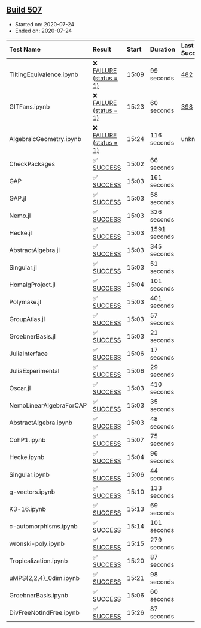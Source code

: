 ## [Build 507](https://oscarci.mathematik.uni-kl.de/job/oscar-stable/507/)

* Started on: 2020-07-24
* Ended on: 2020-07-24

| Test Name    | Result | Start | Duration | Last Success | First Failure |
|:-------------|:-------|:------|:---------|:-------------|:--------------|
| TiltingEquivalence.ipynb | ❌ [FAILURE (status = 1)](https://oscarci.mathematik.uni-kl.de/job/oscar-stable/507/artifact/logs/build-507/TiltingEquivalence.ipynb.log) | 15:09 | 99 seconds | [482](https://oscarci.mathematik.uni-kl.de/job/oscar-stable/482/) | [483](https://oscarci.mathematik.uni-kl.de/job/oscar-stable/483/) |
| GITFans.ipynb | ❌ [FAILURE (status = 1)](https://oscarci.mathematik.uni-kl.de/job/oscar-stable/507/artifact/logs/build-507/GITFans.ipynb.log) | 15:23 | 60 seconds | [398](https://oscarci.mathematik.uni-kl.de/job/oscar-stable/398/) | [399](https://oscarci.mathematik.uni-kl.de/job/oscar-stable/399/) |
| AlgebraicGeometry.ipynb | ❌ [FAILURE (status = 1)](https://oscarci.mathematik.uni-kl.de/job/oscar-stable/507/artifact/logs/build-507/AlgebraicGeometry.ipynb.log) | 15:24 | 116 seconds | unknown | unknown |
| CheckPackages | ✅ [SUCCESS](https://oscarci.mathematik.uni-kl.de/job/oscar-stable/507/artifact/logs/build-507/CheckPackages.log) | 15:02 | 66 seconds |  |  |
| GAP | ✅ [SUCCESS](https://oscarci.mathematik.uni-kl.de/job/oscar-stable/507/artifact/logs/build-507/GAP.log) | 15:03 | 161 seconds |  |  |
| GAP.jl | ✅ [SUCCESS](https://oscarci.mathematik.uni-kl.de/job/oscar-stable/507/artifact/logs/build-507/GAP.jl.log) | 15:03 | 58 seconds |  |  |
| Nemo.jl | ✅ [SUCCESS](https://oscarci.mathematik.uni-kl.de/job/oscar-stable/507/artifact/logs/build-507/Nemo.jl.log) | 15:03 | 326 seconds |  |  |
| Hecke.jl | ✅ [SUCCESS](https://oscarci.mathematik.uni-kl.de/job/oscar-stable/507/artifact/logs/build-507/Hecke.jl.log) | 15:03 | 1591 seconds |  |  |
| AbstractAlgebra.jl | ✅ [SUCCESS](https://oscarci.mathematik.uni-kl.de/job/oscar-stable/507/artifact/logs/build-507/AbstractAlgebra.jl.log) | 15:03 | 345 seconds |  |  |
| Singular.jl | ✅ [SUCCESS](https://oscarci.mathematik.uni-kl.de/job/oscar-stable/507/artifact/logs/build-507/Singular.jl.log) | 15:03 | 51 seconds |  |  |
| HomalgProject.jl | ✅ [SUCCESS](https://oscarci.mathematik.uni-kl.de/job/oscar-stable/507/artifact/logs/build-507/HomalgProject.jl.log) | 15:04 | 101 seconds |  |  |
| Polymake.jl | ✅ [SUCCESS](https://oscarci.mathematik.uni-kl.de/job/oscar-stable/507/artifact/logs/build-507/Polymake.jl.log) | 15:03 | 401 seconds |  |  |
| GroupAtlas.jl | ✅ [SUCCESS](https://oscarci.mathematik.uni-kl.de/job/oscar-stable/507/artifact/logs/build-507/GroupAtlas.jl.log) | 15:03 | 57 seconds |  |  |
| GroebnerBasis.jl | ✅ [SUCCESS](https://oscarci.mathematik.uni-kl.de/job/oscar-stable/507/artifact/logs/build-507/GroebnerBasis.jl.log) | 15:03 | 21 seconds |  |  |
| JuliaInterface | ✅ [SUCCESS](https://oscarci.mathematik.uni-kl.de/job/oscar-stable/507/artifact/logs/build-507/JuliaInterface.log) | 15:06 | 17 seconds |  |  |
| JuliaExperimental | ✅ [SUCCESS](https://oscarci.mathematik.uni-kl.de/job/oscar-stable/507/artifact/logs/build-507/JuliaExperimental.log) | 15:06 | 29 seconds |  |  |
| Oscar.jl | ✅ [SUCCESS](https://oscarci.mathematik.uni-kl.de/job/oscar-stable/507/artifact/logs/build-507/Oscar.jl.log) | 15:03 | 410 seconds |  |  |
| NemoLinearAlgebraForCAP | ✅ [SUCCESS](https://oscarci.mathematik.uni-kl.de/job/oscar-stable/507/artifact/logs/build-507/NemoLinearAlgebraForCAP.log) | 15:03 | 35 seconds |  |  |
| AbstractAlgebra.ipynb | ✅ [SUCCESS](https://oscarci.mathematik.uni-kl.de/job/oscar-stable/507/artifact/logs/build-507/AbstractAlgebra.ipynb.log) | 15:03 | 48 seconds |  |  |
| CohP1.ipynb | ✅ [SUCCESS](https://oscarci.mathematik.uni-kl.de/job/oscar-stable/507/artifact/logs/build-507/CohP1.ipynb.log) | 15:07 | 75 seconds |  |  |
| Hecke.ipynb | ✅ [SUCCESS](https://oscarci.mathematik.uni-kl.de/job/oscar-stable/507/artifact/logs/build-507/Hecke.ipynb.log) | 15:04 | 96 seconds |  |  |
| Singular.ipynb | ✅ [SUCCESS](https://oscarci.mathematik.uni-kl.de/job/oscar-stable/507/artifact/logs/build-507/Singular.ipynb.log) | 15:06 | 44 seconds |  |  |
| g-vectors.ipynb | ✅ [SUCCESS](https://oscarci.mathematik.uni-kl.de/job/oscar-stable/507/artifact/logs/build-507/g-vectors.ipynb.log) | 15:10 | 133 seconds |  |  |
| K3-16.ipynb | ✅ [SUCCESS](https://oscarci.mathematik.uni-kl.de/job/oscar-stable/507/artifact/logs/build-507/K3-16.ipynb.log) | 15:13 | 69 seconds |  |  |
| c-automorphisms.ipynb | ✅ [SUCCESS](https://oscarci.mathematik.uni-kl.de/job/oscar-stable/507/artifact/logs/build-507/c-automorphisms.ipynb.log) | 15:14 | 101 seconds |  |  |
| wronski-poly.ipynb | ✅ [SUCCESS](https://oscarci.mathematik.uni-kl.de/job/oscar-stable/507/artifact/logs/build-507/wronski-poly.ipynb.log) | 15:15 | 279 seconds |  |  |
| Tropicalization.ipynb | ✅ [SUCCESS](https://oscarci.mathematik.uni-kl.de/job/oscar-stable/507/artifact/logs/build-507/Tropicalization.ipynb.log) | 15:20 | 87 seconds |  |  |
| uMPS(2,2,4)_0dim.ipynb | ✅ [SUCCESS](https://oscarci.mathematik.uni-kl.de/job/oscar-stable/507/artifact/logs/build-507/uMPS-2-2-4-_0dim.ipynb.log) | 15:21 | 98 seconds |  |  |
| GroebnerBasis.ipynb | ✅ [SUCCESS](https://oscarci.mathematik.uni-kl.de/job/oscar-stable/507/artifact/logs/build-507/GroebnerBasis.ipynb.log) | 15:06 | 60 seconds |  |  |
| DivFreeNotIndFree.ipynb | ✅ [SUCCESS](https://oscarci.mathematik.uni-kl.de/job/oscar-stable/507/artifact/logs/build-507/DivFreeNotIndFree.ipynb.log) | 15:26 | 87 seconds |  |  |
